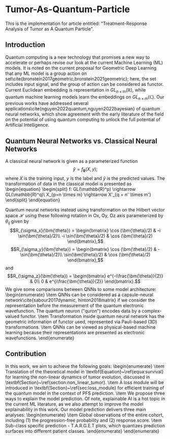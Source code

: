 # Tumor-As-Quantum-Particle
This is the implementation for article entitled: "Treatment-Response Analysis of Tumor as A Quantum Particle".

## Introduction
Quantum computing is a new technology that promises a new way to accelerate or perhaps revise our look at the current Machine Learning (ML) models. It is noted on the current proposal for Geometric Deep Learning that any ML model is a group action on set\cite{bronstein2017geometric,bronstein2021geometric}; here, the set includes input signal, and the group of action can be considered as functor. Current Euclidean embedding is representation in $GL_{n\times m}(\mathbb{R})$, while quantum machine learning models learn the embeddings on $GL_{n\times m}(\mathbb{C})$. Our previous works have addressed several applications\cite{nguyen2022quantum,nguyen2022bayesian} of quantum neural networks, which show agreement with the early literature of the field on the potential of using quantum computing to unlock the full potential of Artificial Intelligence.


## Quantum Neural Networks vs. Classical Neural Networks
A classical neural network is given as a parameterized function
$$\hat{y} = f_{\bm{\theta}}(X, y);$$ where $X$ is the training input, $y$ is the label and $\hat{y}$ is the predicted values. The transformation of data in the classical model is presented as 
\begin{equation}
	\begin{split}
	f: GL(\mathbb{R}^p) \rightarrow GL(\mathbb{R}^q)\\
	X_{p=n \times m} \rightarrow X'_{q = n' \times m'}
	\end{split}
\end{equation}

Quantum neural networks instead using transformation on the Hilbert vector space $\mathcal{H}$ using these following rotation in Ox, Oy, Oz axis parameterized by $\theta_{ij}$ given by $$R_{\sigma_x}(\bm{\theta}) =  \begin{bmatrix}
\cos (\bm{\theta}/2) & -i \sin(\bm{\theta}/2)\\
-i \sin(\bm{\theta}/2) & \cos (\bm{\theta}/2)
\end{bmatrix},$$ $$R_{\sigma_y}(\bm{\theta}) =  \begin{bmatrix}
\cos (\bm{\theta}/2) & -\sin(\bm{\theta}/2)\\
\sin(\bm{\theta}/2) & \cos (\bm{\theta}/2)
\end{bmatrix},$$ and $$R_{\sigma_z}(\bm{\theta}) = \begin{bmatrix}
e^{-i\frac{\bm{\theta}}{2}} & 0\\
0 & e^{i\frac{\bm{\theta}}{2}}
\end{bmatrix}.$$
We give some comparisons between QNNs to some model architecture:
\begin{enumerate}
    \item QNNs can be considered as a capsule-neural network\cite{sabour2017dynamic, hinton2018matrix} if we consider the representation before the measurement of the quantum electronic wavefunction. The quantum neuron ("quron") encodes data by a complex-valued functor.
    \item Transformation inside quantum neural network has the geometric information of functor used, represented via Pauli-based (3D) transformations.
    \item QNNs can be viewed as physical-based machine learning because their representations are presented as electronic wavefunctions.
\end{enumerate}


## Contribution
In this work, we aim to achieve the following goals:
\begin{enumerate}
    \item Translation of the theoretical model in \textbf{Equation}~\ref{equa:survival} for learning the non-linear dynamics of tumor evolution, discussed in \textbf{Section}~\ref{section:non_linear_tumor}.
    \item A loss module will be introduced in \textbf{Section}~\ref{sec:loss_module} for efficient training of the quantum model in the context of PFS prediction.
    \item We propose three ways to explain the model prediction. Of note, explainable AI is a hot topic in the current ML literature, as we also attempt to improve the model explainability in this work. Our model prediction delivers three main analyses:
    \begin{enumerate}
        \item Global observations of the entire cohort, including (1) the progression-free probability and (2) response score.
        \item Sub-class specific prediction - T.A.R.G.E.T plots, which quantizes prediction surfaces into different patient classes.
    \end{enumerate}
\end{enumerate}
